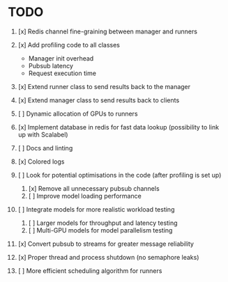 # TODO

1. [x] Redis channel fine-graining between manager and runners
2. [x] Add profiling code to all classes
   - Manager init overhead
   - Pubsub latency
   - Request execution time
3. [x] Extend runner class to send results back to the manager
4. [x] Extend manager class to send results back to clients
5. [ ] Dynamic allocation of GPUs to runners
6. [x] Implement database in redis for fast data lookup (possibility to link up with Scalabel)
7. [ ] Docs and linting
8. [x] Colored logs
9. [ ] Look for potential optimisations in the code (after profiling is set up)

   1. [x] Remove all unnecessary pubsub channels
   2. [ ] Improve model loading performance

10. [ ] Integrate models for more realistic workload testing

    1. [ ] Larger models for throughput and latency testing
    2. [ ] Multi-GPU models for model parallelism testing
11. [x] Convert pubsub to streams for greater message reliability
12. [x] Proper thread and process shutdown (no semaphore leaks)
13. [ ] More efficient scheduling algorithm for runners
